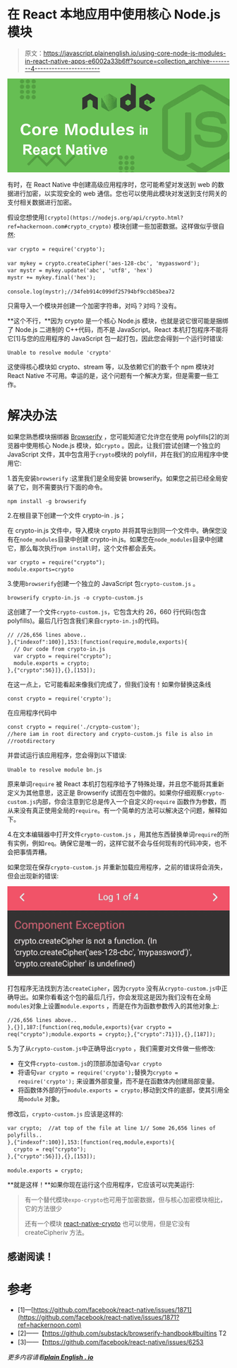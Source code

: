 # 在 React 本地应用中使用核心 Node.js 模块

> 原文：<https://javascript.plainenglish.io/using-core-node-js-modules-in-react-native-apps-e6002a33b6ff?source=collection_archive---------4----------------------->

![](img/68958797600e3bce45bd4ed493e139c9.png)

有时，在 React Native 中创建高级应用程序时，您可能希望对发送到 web 的数据进行加密，以实现安全的 web 通信。您也可以使用此模块对发送到支付网关的支付相关数据进行加密。

假设您想使用`[crypto](https://nodejs.org/api/crypto.html?ref=hackernoon.com#crypto_crypto)` 模块创建一些加密数据。这样做似乎很自然:

```
var crypto = require('crypto');

var mykey = crypto.createCipher('aes-128-cbc', 'mypassword');
var mystr = mykey.update('abc', 'utf8', 'hex')
mystr += mykey.final('hex');

console.log(mystr);//34feb914c099df25794bf9ccb85bea72
```

只需导入一个模块并创建一个加密字符串，对吗？对吗？没有。

**这个不行，**因为 crypto 是一个核心 Node.js 模块，也就是说它很可能是捆绑了 Node.js 二进制的 C++代码，而不是 JavaScript。React 本机打包程序不能将它[1]与您的应用程序的 JavaScript 包一起打包，因此您会得到一个运行时错误:

```
Unable to resolve module 'crypto' 
```

这使得核心模块如 crypto、stream 等，以及依赖它们的数千个 npm 模块对 React Native 不可用。幸运的是，这个问题有一个解决方案，但是需要一些工作。

# 解决办法

如果您熟悉模块捆绑器 [Browserify](http://browserify.org/?ref=hackernoon.com) ，您可能知道它允许您在使用 polyfills[2]的浏览器中使用核心 Node.js 模块，如`crypto` 。因此，让我们尝试创建一个独立的 JavaScript 文件，其中包含用于`crypto`模块的 polyfill，并在我们的应用程序中使用它:

1.首先安装`browserify` :这里我们是全局安装 browserify。如果您之前已经全局安装了它，则不需要执行下面的命令。

```
npm install -g browserify
```

2.在根目录下创建一个文件 crypto-in . js；

在 crypto-in.js 文件中，导入模块 crypto 并将其导出到同一个文件中。确保您没有在`node_modules`目录中创建 crypto-in.js。如果您在`node_modules`目录中创建它，那么每次执行`npm install`时，这个文件都会丢失。

```
var crypto = require("crypto");
module.exports=crypto 
```

3.使用`browserify`创建一个独立的 JavaScript 包`crypto-custom.js` 。

```
browserify crypto-in.js -o crypto-custom.js
```

这创建了一个文件`crypto-custom.js`，它包含大约 26，660 行代码(包含 polyfills)。最后几行包含我们来自`crypto-in.js`的代码。

```
// //26,656 lines above..
},{"indexof":100}],153:[function(require,module,exports){
  // Our code from crypto-in.js
  var crypto = require("crypto");
  module.exports = crypto;
},{"crypto":56}]},{},[153]);
```

在这一点上，它可能看起来像我们完成了，但我们没有！如果你替换这条线

```
const crypto = require('crypto');
```

在应用程序代码中

```
const crypto = require('./crypto-custom');
//here iam in root directory and crypto-custom.js file is also in 
//rootdirectory
```

并尝试运行该应用程序，您会得到以下错误:

`Unable to resolve module bn.js`

原来单词`require` 被 React 本机打包程序给予了特殊处理，并且您不能将其重新定义为其他意思，这正是 Browserify 试图在包中做的。如果你仔细观察`crypto-custom.js`内部，你会注意到它总是传入一个自定义的`require` 函数作为参数，而从来没有真正使用全局的`require`。有一个简单的方法可以解决这个问题，解释如下。

4.在文本编辑器中打开文件`crypto-custom.js` ，用其他东西替换单词`require`的所有实例，例如`req`。确保它是唯一的，这样它就不会与任何现有的代码冲突，也不会把事情弄糟。

如果您现在保存`crypto-custom.js` 并重新加载应用程序，之前的错误将会消失，但会出现新的错误:

![](img/d9b98e3230a99a385295d3d1710689bb.png)

打包程序无法找到方法`createCipher`，因为`crypto` 没有从`crypto-custom.js`中正确导出。如果你看看这个包的最后几行，你会发现这是因为我们没有在全局`modules`对象上设置`module.exports` ，而是在作为函数参数传入的其他对象上:

```
//26,656 lines above..
},{}],187:[function(req,module,exports){var crypto = req("crypto");module.exports = crypto;},{"crypto":71}]},{},[187]);
```

5.为了从`crypto-custom.js`中正确导出`crypto` ，我们需要对文件做一些修改:

*   在文件`crypto-custom.js`的顶部添加语句`var crypto`
*   将语句`var crypto = require('crypto');`替换为`crypto = require('crypto');` 来设置外部变量，而不是在函数体内创建局部变量。
*   将函数体外部的行`module.exports = crypto;`移动到文件的底部，使其引用全局`module` 对象。

修改后，`crypto-custom.js` 应该是这样的:

```
var crypto;  //at top of the file at line 1// Some 26,656 lines of polyfills..
},{"indexof":100}],153:[function(req,module,exports){
  crypto = req("crypto");
},{"crypto":56}]},{},[153]);

module.exports = crypto; 
```

**就是这样！**如果你现在运行这个应用程序，它应该可以完美运行:

> 有一个替代模块`expo-crypto`也可用于加密数据，但与核心加密模块相比，它的方法很少
> 
> 还有一个模块 [react-native-crypto](https://www.npmjs.com/package/react-native-crypto) 也可以使用，但是它没有 createCipheriv 方法。

## 感谢阅读！

# 参考

*   [1]—[https://github.com/facebook/react-native/issues/1871](https://github.com/facebook/react-native/issues/1871?ref=hackernoon.com)
*   [2]——【https://github.com/substack/browserify-handbook#builtins T2
*   [3]——【https://github.com/facebook/react-native/issues/6253 

*更多内容请看*[***plain English . io***](http://plainenglish.io/)